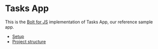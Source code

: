 # Tasks App 

This is the [Bolt for JS](https://slack.dev/bolt-js/concepts) implementation of Tasks App, our reference sample app.

- [Setup](./docs/setup.md)
- [Project structure](./docs/structure.md)